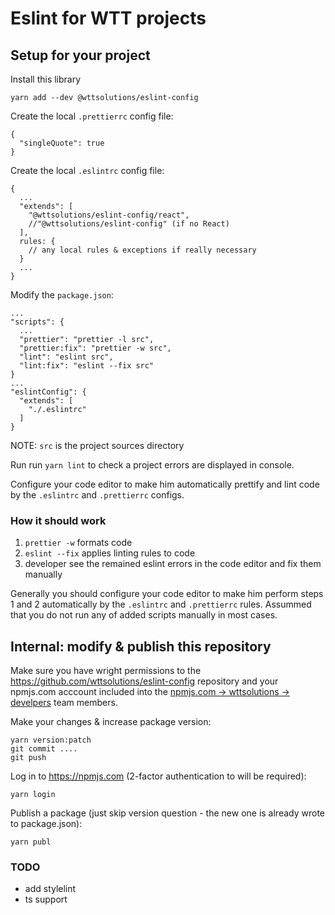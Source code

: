 # Eslint for WTT projects

## Setup for your project

Install this library

```
yarn add --dev @wttsolutions/eslint-config
```

Create the local `.prettierrc` config file:

```
{
  "singleQuote": true
}
```

Create the local `.eslintrc` config file:

```
{
  ...
  "extends": [
    "@wttsolutions/eslint-config/react",
    //"@wttsolutions/eslint-config" (if no React)
  ],
  rules: {
    // any local rules & exceptions if really necessary
  }
  ...
}
```

Modify the `package.json`:

```
...
"scripts": {
  ...
  "prettier": "prettier -l src",
  "prettier:fix": "prettier -w src",
  "lint": "eslint src",
  "lint:fix": "eslint --fix src"
}
...
"eslintConfig": {
  "extends": [
    "./.eslintrc"
  ]
}
```

NOTE: `src` is the project sources directory

Run run `yarn lint` to check a project errors are displayed in console.

Configure your code editor to make him automatically prettify and lint code by the `.eslintrc` and `.prettierrc` configs.

### How it should work

1. `prettier -w` formats code
2. `eslint --fix` applies linting rules to code
3. developer see the remained eslint errors in the code editor and fix them manually

Generally you should configure your code editor to make him perform steps 1 and 2 automatically by the `.eslintrc` and `.prettierrc` rules. Assummed that you do not run any of added scripts manually in most cases.

## Internal: modify & publish this repository

Make sure you have wright permissions to the https://github.com/wttsolutions/eslint-config repository and your npmjs.com acccount included into the [npmjs.com -> wttsolutions -> develpers](https://www.npmjs.com/settings/wttsolutions/teams/team/developers/users) team members.

Make your changes & increase package version:

```
yarn version:patch
git commit ....
git push
```

Log in to https://npmjs.com (2-factor authentication to will be required):

```
yarn login
```

Publish a package (just skip version question - the new one is already wrote to package.json):

```
yarn publ
```

### TODO

 - add stylelint
 - ts support
